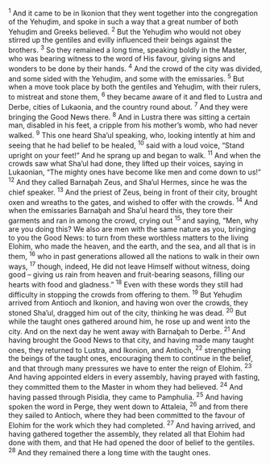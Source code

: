 <sup>1</sup> And it came to be in Ikonion that they went together into the congregation of the Yehuḏim, and spoke in such a way that a great number of both Yehuḏim and Greeks believed.
<sup>2</sup> But the Yehuḏim who would not obey stirred up the gentiles and evilly influenced their beings against the brothers.
<sup>3</sup> So they remained a long time, speaking boldly in the Master, who was bearing witness to the word of His favour, giving signs and wonders to be done by their hands.
<sup>4</sup> And the crowd of the city was divided, and some sided with the Yehuḏim, and some with the emissaries.
<sup>5</sup> But when a move took place by both the gentiles and Yehuḏim, with their rulers, to mistreat and stone them,
<sup>6</sup> they became aware of it and fled to Lustra and Derbe, cities of Lukaonia, and the country round about.
<sup>7</sup> And they were bringing the Good News there.
<sup>8</sup> And in Lustra there was sitting a certain man, disabled in his feet, a cripple from his mother’s womb, who had never walked.
<sup>9</sup> This one heard Sha’ul speaking, who, looking intently at him and seeing that he had belief to be healed,
<sup>10</sup> said with a loud voice, “Stand upright on your feet!” And he sprang up and began to walk.
<sup>11</sup> And when the crowds saw what Sha’ul had done, they lifted up their voices, saying in Lukaonian, “The mighty ones have become like men and come down to us!”
<sup>12</sup> And they called Barnaḇah Zeus, and Sha’ul Hermes, since he was the chief speaker.
<sup>13</sup> And the priest of Zeus, being in front of their city, brought oxen and wreaths to the gates, and wished to offer with the crowds.
<sup>14</sup> And when the emissaries Barnaḇah and Sha’ul heard this, they tore their garments and ran in among the crowd, crying out
<sup>15</sup> and saying, “Men, why are you doing this? We also are men with the same nature as you, bringing to you the Good News: to turn from these worthless matters to the living Elohim, who made the heaven, and the earth, and the sea, and all that is in them,
<sup>16</sup> who in past generations allowed all the nations to walk in their own ways,
<sup>17</sup> though, indeed, He did not leave Himself without witness, doing good – giving us rain from heaven and fruit-bearing seasons, filling our hearts with food and gladness.”
<sup>18</sup> Even with these words they still had difficulty in stopping the crowds from offering to them.
<sup>19</sup> But Yehuḏim arrived from Antioch and Ikonion, and having won over the crowds, they stoned Sha’ul, dragged him out of the city, thinking he was dead.
<sup>20</sup> But while the taught ones gathered around him, he rose up and went into the city. And on the next day he went away with Barnaḇah to Derbe.
<sup>21</sup> And having brought the Good News to that city, and having made many taught ones, they returned to Lustra, and Ikonion, and Antioch,
<sup>22</sup> strengthening the beings of the taught ones, encouraging them to continue in the belief, and that through many pressures we have to enter the reign of Elohim.
<sup>23</sup> And having appointed elders in every assembly, having prayed with fasting, they committed them to the Master in whom they had believed.
<sup>24</sup> And having passed through Pisidia, they came to Pamphulia.
<sup>25</sup> And having spoken the word in Perge, they went down to Attaleia,
<sup>26</sup> and from there they sailed to Antioch, where they had been committed to the favour of Elohim for the work which they had completed.
<sup>27</sup> And having arrived, and having gathered together the assembly, they related all that Elohim had done with them, and that He had opened the door of belief to the gentiles.
<sup>28</sup> And they remained there a long time with the taught ones.
